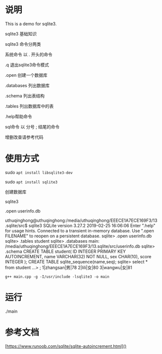 # 说明

This is a demo for sqlite3.

sqlite3 基础知识

sqlite3 命令分两类

系统命令 以  .  开头的命令

.q    退出sqlite3命令模式

.open 创建一个数据库

.databases 列出数据库

.schema 列出表结构

.tables 列出数据库中的表

.help帮助命令

sql命令 以 分号 ; 结尾的命令

增删改查请参考代码

# 使用方式

sudo `apt install libsqlite3-dev`

sudo `apt install sqlite3`

创建数据库

sqlite3

.open userinfo.db

uthuqinghong@uthuqinghong:/media/uthuqinghong/EEECE1A7ECE169F3/13.sqlite/src$ sqlite3
SQLite version 3.27.2 2019-02-25 16:06:06
Enter ".help" for usage hints.
Connected to a transient in-memory database.
Use ".open FILENAME" to reopen on a persistent database.
sqlite> .open userinfo.db
sqlite> .tables
student
sqlite> .databases
main: /media/uthuqinghong/EEECE1A7ECE169F3/13.sqlite/src/userinfo.db
sqlite> .schema
CREATE TABLE student(         ID INTEGER PRIMARY KEY AUTOINCREMENT,         name VARCHAR(32) NOT NULL,         sex CHAR(10),         score INTEGER         );
CREATE TABLE sqlite_sequence(name,seq);
sqlite> select * from student
...> ;
1|zhangsan|男|78
2|lili|女|80
3|wangwu|女|81

`g++ main.cpp -g -I/usr/include -lsqlite3 -o main`

# 运行

./main

# 参考文档

[https://www.runoob.com/sqlite/sqlite-autoincrement.html]()
